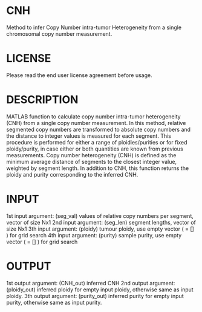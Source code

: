 # CNH
Method to infer Copy Number intra-tumor Heterogeneity from a single chromosomal copy number measurement.

# LICENSE
Please read the end user license agreement before usage.

# DESCRIPTION
MATLAB function to calculate copy number intra-tumor heterogeneity (CNH) from a single copy number measurement.
In this method, relative segmented copy numbers are transformed to absolute copy numbers and the distance
to integer values is measured for each segment. This procedure is
performed for either a range of ploidies/purities or for fixed
ploidy/purity, in case either or both quantities are known from previous
measurements.
Copy number heterogeneity (CNH) is defined as the minimum average distance of
segments to the closest integer value, weighted by segment length. 
In addition to CNH, this function returns the ploidy and purity
corresponding to the inferred CNH.

# INPUT
1st input argument:   (seg_val)       values of relative copy numbers per segment, vector of size Nx1
2nd input argument:   (seg_len)       segment lengths, vector of size Nx1
3th input argument:   (ploidy)        tumour ploidy, use empty vector ( = [] ) for grid search 
4th input argument:   (purity)        sample purity, use empty vector ( = [] ) for grid search     

# OUTPUT
1st output argument:  (CNH_out)       inferred CNH 
2nd output argument:  (ploidy_out)    inferred ploidy for empty input ploidy, otherwise same as input ploidy. 
3th output argument:  (purity_out)    inferred purity for empty input purity, otherwise same as input purity.

